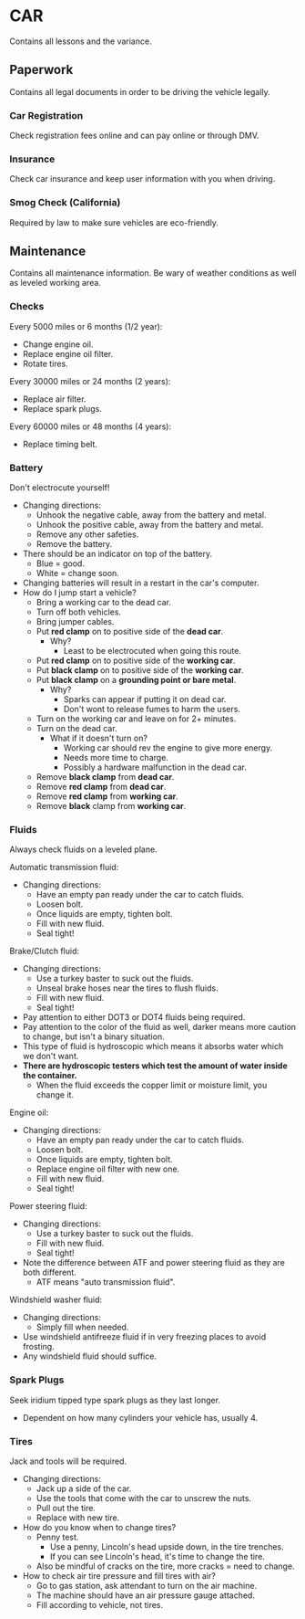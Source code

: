 # CAR

Contains all lessons and the variance.

## Paperwork

Contains all legal documents in order to be driving the vehicle legally.

### Car Registration

Check registration fees online and can pay online or through DMV.

### Insurance

Check car insurance and keep user information with you when driving.

### Smog Check (California)

Required by law to make sure vehicles are eco-friendly.

## Maintenance

Contains all maintenance information. Be wary of weather conditions as well as leveled working area.

### Checks

Every 5000 miles or 6 months (1/2 year):

- Change engine oil.
- Replace engine oil filter.
- Rotate tires.

Every 30000 miles or 24 months (2 years):

- Replace air filter.
- Replace spark plugs.

Every 60000 miles or 48 months (4 years):

- Replace timing belt.

### Battery

Don't electrocute yourself!

- Changing directions:
  - Unhook the negative cable, away from the battery and metal.
  - Unhook the positive cable, away from the battery and metal.
  - Remove any other safeties.
  - Remove the battery.
- There should be an indicator on top of the battery.
  - Blue = good.
  - White = change soon.
- Changing batteries will result in a restart in the car's computer.
- How do I jump start a vehicle?
  - Bring a working car to the dead car.
  - Turn off both vehicles.
  - Bring jumper cables.
  - Put **red clamp** on to positive side of the **dead car**.
    - Why?
      - Least to be electrocuted when going this route.
  - Put **red clamp** on to positive side of the **working car**.
  - Put **black clamp** on to positive side of the **working car**.
  - Put **black clamp** on a **grounding point or bare metal**.
    - Why?
      - Sparks can appear if putting it on dead car.
      - Don't wont to release fumes to harm the users.
  - Turn on the working car and leave on for 2+ minutes.
  - Turn on the dead car.
    - What if it doesn't turn on?
      - Working car should rev the engine to give more energy.
      - Needs more time to charge.
      - Possibly a hardware malfunction in the dead car.
  - Remove **black clamp** from **dead car**.
  - Remove **red clamp** from **dead car**.
  - Remove **red clamp** from **working car**.
  - Remove **black** clamp from **working car**.

### Fluids

Always check fluids on a leveled plane.

Automatic transmission fluid:

- Changing directions:
  - Have an empty pan ready under the car to catch fluids.
  - Loosen bolt.
  - Once liquids are empty, tighten bolt.
  - Fill with new fluid.
  - Seal tight!

Brake/Clutch fluid:

- Changing directions:
  - Use a turkey baster to suck out the fluids.
  - Unseal brake hoses near the tires to flush fluids.
  - Fill with new fluid.
  - Seal tight!
- Pay attention to either DOT3 or DOT4 fluids being required.
- Pay attention to the color of the fluid as well, darker means more caution to change, but isn't a binary situation.
- This type of fluid is hydroscopic which means it absorbs water which we don't want.
- **There are hydroscopic testers which test the amount of water inside the container.**
  - When the fluid exceeds the copper limit or moisture limit, you change it.

Engine oil:

- Changing directions:
  - Have an empty pan ready under the car to catch fluids.
  - Loosen bolt.
  - Once liquids are empty, tighten bolt.
  - Replace engine oil filter with new one.
  - Fill with new fluid.
  - Seal tight!

Power steering fluid:

- Changing directions:
  - Use a turkey baster to suck out the fluids.
  - Fill with new fluid.
  - Seal tight!
- Note the difference between ATF and power steering fluid as they are both different.
  - ATF means "auto transmission fluid".

Windshield washer fluid:

- Changing directions:
  - Simply fill when needed.
- Use windshield antifreeze fluid if in very freezing places to avoid frosting.
- Any windshield fluid should suffice.

### Spark Plugs

Seek iridium tipped type spark plugs as they last longer.

- Dependent on how many cylinders your vehicle has, usually 4.

### Tires

Jack and tools will be required.

- Changing directions:
  - Jack up a side of the car.
  - Use the tools that come with the car to unscrew the nuts.
  - Pull out the tire.
  - Replace with new tire.
- How do you know when to change tires?
  - Penny test.
    - Use a penny, Lincoln's head upside down, in the tire trenches.
    - If you can see Lincoln's head, it's time to change the tire.
  - Also be mindful of cracks on the tire, more cracks = need to change.
- How to check air tire pressure and fill tires with air?
  - Go to gas station, ask attendant to turn on the air machine.
  - The machine should have an air pressure gauge attached.
  - Fill according to vehicle, not tires.
